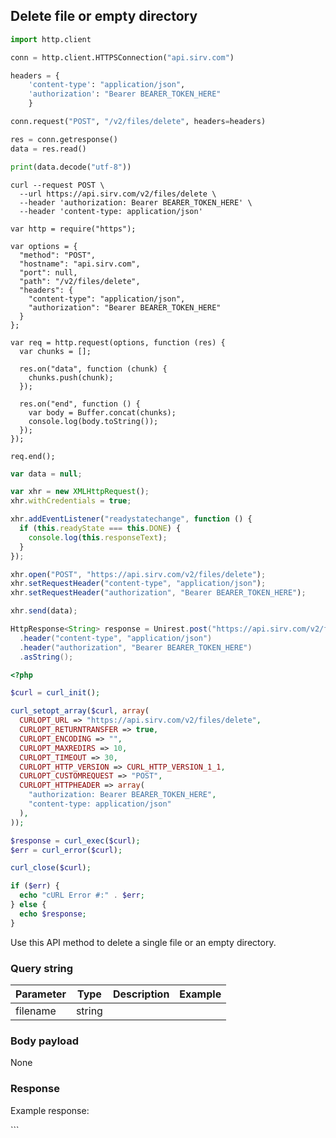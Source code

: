 ## Delete file or empty directory

```python
import http.client

conn = http.client.HTTPSConnection("api.sirv.com")

headers = {
    'content-type': "application/json",
    'authorization': "Bearer BEARER_TOKEN_HERE"
    }

conn.request("POST", "/v2/files/delete", headers=headers)

res = conn.getresponse()
data = res.read()

print(data.decode("utf-8"))
```

```shell
curl --request POST \
  --url https://api.sirv.com/v2/files/delete \
  --header 'authorization: Bearer BEARER_TOKEN_HERE' \
  --header 'content-type: application/json'
```

```javascript--node
var http = require("https");

var options = {
  "method": "POST",
  "hostname": "api.sirv.com",
  "port": null,
  "path": "/v2/files/delete",
  "headers": {
    "content-type": "application/json",
    "authorization": "Bearer BEARER_TOKEN_HERE"
  }
};

var req = http.request(options, function (res) {
  var chunks = [];

  res.on("data", function (chunk) {
    chunks.push(chunk);
  });

  res.on("end", function () {
    var body = Buffer.concat(chunks);
    console.log(body.toString());
  });
});

req.end();
```

```javascript
var data = null;

var xhr = new XMLHttpRequest();
xhr.withCredentials = true;

xhr.addEventListener("readystatechange", function () {
  if (this.readyState === this.DONE) {
    console.log(this.responseText);
  }
});

xhr.open("POST", "https://api.sirv.com/v2/files/delete");
xhr.setRequestHeader("content-type", "application/json");
xhr.setRequestHeader("authorization", "Bearer BEARER_TOKEN_HERE");

xhr.send(data);
```

```java
HttpResponse<String> response = Unirest.post("https://api.sirv.com/v2/files/delete")
  .header("content-type", "application/json")
  .header("authorization", "Bearer BEARER_TOKEN_HERE")
  .asString();
```

```php
<?php

$curl = curl_init();

curl_setopt_array($curl, array(
  CURLOPT_URL => "https://api.sirv.com/v2/files/delete",
  CURLOPT_RETURNTRANSFER => true,
  CURLOPT_ENCODING => "",
  CURLOPT_MAXREDIRS => 10,
  CURLOPT_TIMEOUT => 30,
  CURLOPT_HTTP_VERSION => CURL_HTTP_VERSION_1_1,
  CURLOPT_CUSTOMREQUEST => "POST",
  CURLOPT_HTTPHEADER => array(
    "authorization: Bearer BEARER_TOKEN_HERE",
    "content-type: application/json"
  ),
));

$response = curl_exec($curl);
$err = curl_error($curl);

curl_close($curl);

if ($err) {
  echo "cURL Error #:" . $err;
} else {
  echo $response;
}
```

Use this API method to delete a single file or an empty directory.

### Query string


Parameter | Type | Description | Example
--------- | ---- | ----------- | ------- 
filename | string |  | 


### Body payload


None


### Response

Example response:

<div class="center-column"></div>
```

```
